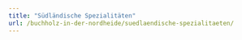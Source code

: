 ```yaml
---
title: "Südländische Spezialitäten"
url: /buchholz-in-der-nordheide/suedlaendische-spezialitaeten/
---
```

